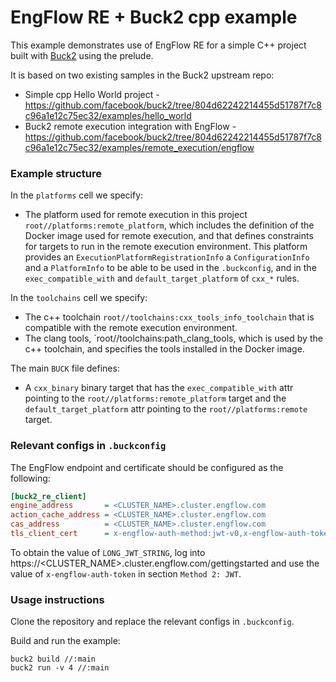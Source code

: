 # EngFlow RE + Buck2 cpp example

This example demonstrates use of EngFlow RE for a simple C++ project built with [Buck2](https://github.com/facebook/buck2) using the prelude.

It is based on two existing samples in the Buck2 upstream repo:

* Simple cpp Hello World project - https://github.com/facebook/buck2/tree/804d62242214455d51787f7c8c96a1e12c75ec32/examples/hello_world
* Buck2 remote execution integration with EngFlow - https://github.com/facebook/buck2/tree/804d62242214455d51787f7c8c96a1e12c75ec32/examples/remote_execution/engflow

### Example structure

In the `platforms` cell we specify:
* The platform used for remote execution in this project `root//platforms:remote_platform`, which includes the definition of the Docker image used for remote execution, and that defines constraints for targets to run in the remote execution environment. This platform provides an `ExecutionPlatformRegistrationInfo` a `ConfigurationInfo` and a `PlatformInfo` to be able to be used in the `.buckconfig`, and in the `exec_compatible_with` and `default_target_platform` of `cxx_*` rules.

In the `toolchains` cell we specify:

* The c++ toolchain `root//toolchains:cxx_tools_info_toolchain` that is compatible with the remote execution environment.
* The clang tools, `root//toolchains:path_clang_tools, which is used by the c++ toolchain, and specifies the tools installed in the Docker image.

The main `BUCK` file defines:

* A `cxx_binary` binary target that has the `exec_compatible_with` attr pointing to the `root//platforms:remote_platform` target and the `default_target_platform` attr pointing to the `root//platforms:remote` target.

### Relevant configs in `.buckconfig`

The EngFlow endpoint and certificate should be configured as the
following:

```ini
[buck2_re_client]
engine_address       = <CLUSTER_NAME>.cluster.engflow.com
action_cache_address = <CLUSTER_NAME>.cluster.engflow.com
cas_address          = <CLUSTER_NAME>.cluster.engflow.com
tls_client_cert      = x-engflow-auth-method:jwt-v0,x-engflow-auth-token:LONG_JWT_STRING
 ```

 To obtain the value of `LONG_JWT_STRING`, log into https://<CLUSTER_NAME>.cluster.engflow.com/gettingstarted and use the value of `x-engflow-auth-token` in section `Method 2: JWT`.

### Usage instructions

Clone the repository and replace the relevant configs in `.buckconfig`.

Build and run the example:

```
buck2 build //:main
buck2 run -v 4 //:main
```
